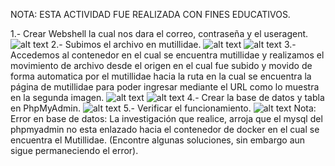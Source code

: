 NOTA: ESTA ACTIVIDAD FUE REALIZADA CON FINES EDUCATIVOS.

1.- Crear Webshell la cual nos dara el correo, contraseña y el useragent.
![alt text](<Capturas/Captura de pantalla 2025-05-26 214006.png>)
2.- Subimos el archivo en mutillidae.
![alt text](Capturas/image.png)
![alt text](Capturas/image_.png)
3.- Accedemos al contenedor en el cual se encuentra mutillidae y realizamos el movimiento de archivo desde el origen en el cual fue subido y movido de forma automatica por el mutillidae hacia la ruta en la cual se encuentra la página de mutillidae para poder ingresar mediante el URL como lo muestra en la segunda imagen.
![alt text](<Capturas/Captura de pantalla 2025-05-26 214101.png>)
![alt text](<Capturas/Captura de pantalla 2025-05-26 214121.png>)
4.- Crear la base de datos y tabla en PhpMyAdmin.
![alt text](<Capturas/Captura de pantalla 2025-05-26 214114.png>)
5.- Verificar el funcionamiento.
![alt text](<Capturas/Captura de pantalla 2025-05-26 214128.png>)
Nota: Error en base de datos: La investigación que realice, arroja que el mysql del phpmyadmin no esta enlazado hacia el contenedor de docker en el cual se encuentra el Mutillidae. (Encontre algunas soluciones, sin embargo aun sigue permaneciendo el error).
